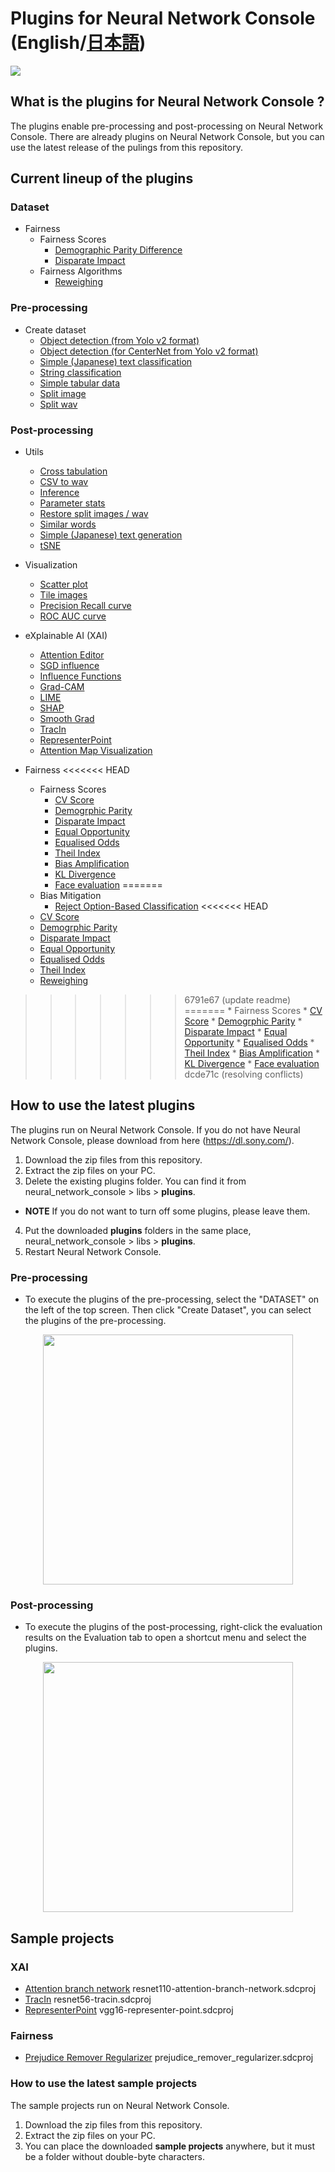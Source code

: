# Plugins for Neural Network Console \(English/[日本語](README_ja.md)\)

![](./img/plugin.png)

## What is the plugins for Neural Network Console ?
The plugins enable pre-processing and post-processing on Neural Network Console. There are already plugins on Neural Network Console, but you can use the latest release of the pulings from this repository.


## Current lineup of the plugins

###  Dataset
* Fairness
   * Fairness Scores
       * [Demographic Parity Difference](./manuals/Dataset/Fairness/Evaluation/demographic_parity.rst)
       * [Disparate Impact](./manuals/Dataset/Fairness/Evaluation/disparate_impact.rst)
   * Fairness Algorithms
       * [Reweighing](./manuals/Dataset/Fairness/Bias_Mitigation/Reweighing.rst)

###  Pre-processing
* Create dataset
    * [Object detection (from Yolo v2 format)](./manuals/Pre_Process/Create_Dataset/ObjectDetection.rst)
    * [Object detection (for CenterNet from Yolo v2 format)](./manuals/Pre_Process/Create_Dataset/ObjectDetection_CenterNet.rst)
    * [Simple  (Japanese) text classification](./manuals/Pre_Process/Create_Dataset/SimpleTextClassification.rst)
    * [String classification](./manuals/Pre_Process/Create_Dataset/StringClassification.rst)
    * [Simple tabular data](./manuals/Pre_Process/Create_Dataset/SimpleTabularDataset.rst)
    * [Split image](./manuals/Pre_Process/Create_Dataset/SplitImage.rst)
    * [Split wav](./manuals/Pre_Process/Create_Dataset/SplitWav.rst)

###  Post-processing
* Utils
    * [Cross tabulation](./manuals/Post_Process/Utils/CrossTabulation.rst)
    * [CSV to wav](./manuals/Post_Process/Utils/CSVtoWAV.rst)
    * [Inference](./manuals/Post_Process/Utils/Inference.rst)
    * [Parameter stats](./manuals/Post_Process/Utils/ParameterStats.rst)
    * [Restore split images / wav](./manuals/Post_Process/Utils/RestoreSplitImageWav.rst)
    * [Similar words](./manuals/Post_Process/Utils/SimilarWords.rst)
    * [Simple (Japanese) text generation](./manuals/Post_Process/Utils/SimpleTextGeneration.rst)
    * [tSNE](./manuals/Post_Process/Utils/tSNE.rst)
    
* Visualization
    * [Scatter plot](./manuals/Post_Process/Visualization/ScatterPlot.rst)
    * [Tile images](./manuals/Post_Process/Visualization/TileImages.rst)
    * [Precision Recall curve](./manuals/Post_Process/Visualization/precision_recall_curve.rst)
    * [ROC AUC curve](./manuals/Post_Process/Visualization/roc_auc.rst)

* eXplainable AI (XAI)
    * [Attention Editor](./manuals/Post_Process/XAI/AttentionEditor.rst)
    * [SGD influence](./manuals/Post_Process/XAI/SGDInfluence.rst)
    * [Influence Functions](./manuals/Post_Process/XAI/InfluenceFunctions.rst)
    * [Grad-CAM](./manuals/Post_Process/XAI/GradCAM.rst)
    * [LIME](./manuals/Post_Process/XAI/LIME.rst)
    * [SHAP](./manuals/Post_Process/XAI/SHAP.rst)
    * [Smooth Grad](./manuals/Post_Process/XAI/SmoothGrad.rst)
    * [TracIn](./manuals/Post_Process/XAI/TracIn.rst)
    * [RepresenterPoint](./manuals/ja/Post_Process/XAI/Representerpoint.rst)
    * [Attention Map Visualization](./manuals/Post_Process/XAI/AttentionMapVisualization.rst)
    
* Fairness
<<<<<<< HEAD
    * Fairness Scores
       * [CV Score](./manuals/Post_Process/Fairness/Evaluation/calders_verwer_score.rst)
       * [Demogrphic Parity](./manuals/Post_Process/Fairness/Evaluation/demographic_parity.rst)
       * [Disparate Impact](./manuals/Post_Process/Fairness/Evaluation/disparate_impact.rst)
       * [Equal Opportunity](./manuals/Post_Process/Fairness/Evaluation/equal_opportunity.rst)
       * [Equalised Odds](./manuals/Post_Process/Fairness/Evaluation/equalised_odd.rst)
       * [Theil Index](./manuals/Post_Process/Fairness/Evaluation/theil_index.rst)
       * [Bias Amplification](./manuals/Post_Process/Fairness/Evaluation/bias_amplification.rst)
       * [KL Divergence](./manuals/Post_Process/Fairness/Evaluation/kl_divergence.rst)
       * [Face evaluation](./manuals/Post_Process/Fairness/Evaluation/FaceEvaluation.rst)
=======
    * Bias Mitigation
      * [Reject Option-Based Classification](./manuals/Post_Process/Fairness/Bias_Mitgation/reject_option_based_classification.rst)
<<<<<<< HEAD
    * [CV Score](./manuals/Post_Process/Fairness/calders_verwer_score.rst)
    * [Demogrphic Parity](./manuals/Post_Process/Fairness/demographic_parity.rst)
    * [Disparate Impact](./manuals/Post_Process/Fairness/disparate_impact.rst)
    * [Equal Opportunity](./manuals/Post_Process/Fairness/equal_opportunity.rst)
    * [Equalised Odds](./manuals/Post_Process/Fairness/equalised_odd.rst)
    * [Theil Index](./manuals/Post_Process/Fairness/theil_index.rst)
    * [Reweighing](./manuals/Post_Process/Fairness/Reweighing.rst)
>>>>>>> 6791e67 (update readme)
=======
    * Fairness Scores
       * [CV Score](./manuals/Post_Process/Fairness/Evaluation/calders_verwer_score.rst)
       * [Demogrphic Parity](./manuals/Post_Process/Fairness/Evaluation/demographic_parity.rst)
       * [Disparate Impact](./manuals/Post_Process/Fairness/Evaluation/disparate_impact.rst)
       * [Equal Opportunity](./manuals/Post_Process/Fairness/Evaluation/equal_opportunity.rst)
       * [Equalised Odds](./manuals/Post_Process/Fairness/Evaluation/equalised_odd.rst)
       * [Theil Index](./manuals/Post_Process/Fairness/Evaluation/theil_index.rst)
       * [Bias Amplification](./manuals/Post_Process/Fairness/Evaluation/bias_amplification.rst)
       * [KL Divergence](./manuals/Post_Process/Fairness/Evaluation/kl_divergence.rst)
       * [Face evaluation](./manuals/Post_Process/Fairness/Evaluation/FaceEvaluation.rst)
>>>>>>> dcde71c (resolving conflicts)

## How to use the latest plugins
The plugins run on Neural Network Console. If you do not have Neural Network Console, please download from here (https://dl.sony.com/).
1. Download the zip files from this repository. 
2. Extract the zip files on your PC.
3. Delete the existing plugins folder. You can find it from neural_network_console > libs > **plugins**. 
* **NOTE** If you do not want to turn off some plugins, please leave them.
4. Put the downloaded **plugins** folders in the same place, neural_network_console > libs > **plugins**.  
5. Restart Neural Network Console.

###  Pre-processing
* To execute the plugins of the pre-processing, select the "DATASET" on the left of the top screen. Then  click "Create Dataset", you can select the plugins of the pre-processing.
<p align="center">
<img src="./img/Preprocessing.png" width="400px">  
</p>


### Post-processing
* To execute the plugins of the post-processing, right-click the evaluation results on the Evaluation tab to open a shortcut menu and select the plugins.
<p align="center">
<img src="./img/postprocessing.png" width="400px">  
</p>

## Sample projects
### XAI
* [Attention branch network](./samples/xai) resnet110-attention-branch-network.sdcproj
* [TracIn](./samples/xai) resnet56-tracin.sdcproj
* [RepresenterPoint](.\samples\xai\README.md) vgg16-representer-point.sdcproj

### Fairness
* [Prejudice Remover Regularizer](./samples/fairness/prejudice-remover-regularizer/README.md) prejudice_remover_regularizer.sdcproj

### How to use the latest sample projects
The sample projects run on Neural Network Console. 
1. Download the zip files from this repository. 
2. Extract the zip files on your PC.
3. You can place the downloaded **sample projects** anywhere, but it must be a folder without double-byte characters.
